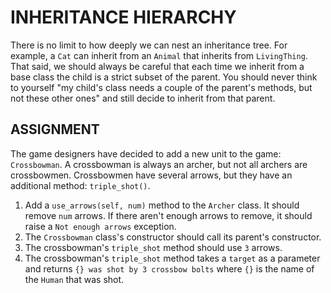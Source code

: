 # INHERITANCE HIERARCHY
There is no limit to how deeply we can nest an inheritance tree. For example, a `Cat` can inherit from an `Animal` that inherits from `LivingThing`. That said, we should always be careful that each time we inherit from a base class the child is a strict subset of the parent. You should never think to yourself "my child's class needs a couple of the parent's methods, but not these other ones" and still decide to inherit from that parent.

## ASSIGNMENT
The game designers have decided to add a new unit to the game: `Crossbowman`. A crossbowman is always an archer, but not all archers are crossbowmen. Crossbowmen have several arrows, but they have an additional method: `triple_shot()`.

1. Add a `use_arrows(self, num)` method to the `Archer` class. It should remove `num` arrows. If there aren't enough arrows to remove, it should raise a `Not enough arrows` exception.
2. The `Crossbowman` class's constructor should call its parent's constructor.
3. The crossbowman's `triple_shot` method should use `3` arrows.
4. The crossbowman's `triple_shot` method takes a `target` as a parameter and returns `{} was shot by 3 crossbow bolts` where `{}` is the name of the `Human` that was shot.